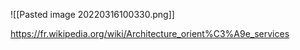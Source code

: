![[Pasted image 20220316100330.png]]

https://fr.wikipedia.org/wiki/Architecture_orient%C3%A9e_services